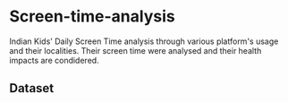 # Screen-time-analysis
Indian Kids' Daily Screen Time analysis through various platform's usage and their localities. Their screen time were analysed and their health impacts are condidered.
## Dataset

